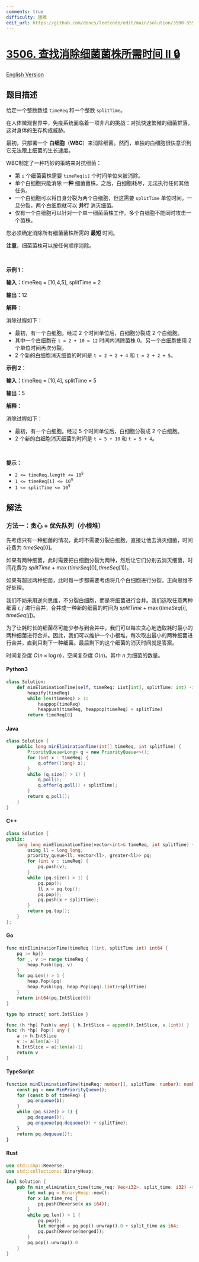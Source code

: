 ```yaml
---
comments: true
difficulty: 困难
edit_url: https://github.com/doocs/leetcode/edit/main/solution/3500-3599/3506.Find%20Time%20Required%20to%20Eliminate%20Bacterial%20Strains/README.md
---
```


<!-- problem:start -->

# [3506. 查找消除细菌菌株所需时间 II 🔒](https://leetcode.cn/problems/find-time-required-to-eliminate-bacterial-strains)

[English Version](/solution/3500-3599/3506.Find%20Time%20Required%20to%20Eliminate%20Bacterial%20Strains/README_EN.md)

## 题目描述

<!-- description:start -->

<p>给定一个整数数组&nbsp;<code>timeReq</code>&nbsp;和一个整数&nbsp;<code>splitTime</code>。</p>

<p>在人体微观世界中，免疫系统面临着一项非凡的挑战：对抗快速繁殖的细菌群落，这对身体的生存构成威胁。</p>

<p>最初，只部署一个 <strong>白细胞</strong>（<strong>WBC</strong>）来消除细菌。然而，单独的白细胞很快意识到它无法跟上细菌的生长速度。</p>

<p>WBC制定了一种巧妙的策略来对抗细菌：</p>

<ul>
	<li>第 <code>i</code> 个细菌菌株需要 <code>timeReq[i]</code> 个时间单位来被消除。</li>
	<li>单个白细胞只能消除 <strong>一种</strong> 细菌菌株。之后，白细胞耗尽，无法执行任何其他任务。</li>
	<li>一个白细胞可以将自身分裂为两个白细胞，但这需要&nbsp;<code>splitTime</code>&nbsp;单位时间。一旦分裂，两个白细胞就可以 <strong>并行</strong> 消灭细菌。</li>
	<li>仅有一个白细胞可以针对一个单一细菌菌株工作。多个白细胞不能同时攻击一个菌株。</li>
</ul>

<p>您必须确定消除所有细菌菌株所需的 <strong>最短</strong> 时间。</p>

<p><strong>注意</strong>，细菌菌株可以按任何顺序消除。</p>

<p>&nbsp;</p>

<p><strong class="example">示例 1：</strong></p>

<div class="example-block">
<p><span class="example-io"><b>输入：</b>timeReq = [10,4,5], splitTime = 2</span></p>

<p><span class="example-io"><b>输出：</b>12</span></p>

<p><b>解释：</b></p>

<p>消除过程如下：</p>

<ul>
	<li>最初，有一个白细胞。经过 2 个时间单位后，白细胞分裂成 2 个白细胞。</li>
	<li>其中一个白细胞在&nbsp;<code>t = 2 + 10 = 12</code>&nbsp;时间内消除菌株 0。另一个白细胞使用 2 个单位时间再次分裂。</li>
	<li>2 个新的白细胞消灭细菌的时间是 <code>t = 2 + 2 + 4</code> 和&nbsp;<code>t = 2 + 2 + 5</code>。</li>
</ul>
</div>

<p><strong class="example">示例 2：</strong></p>

<div class="example-block">
<p><span class="example-io"><b>输入：</b>timeReq = [10,4], splitTime = 5</span></p>

<p><b>输出：</b>5</p>

<p><strong>解释：</strong></p>

<p>消除过程如下：</p>

<ul>
	<li>最初，有一个白细胞。经过 5 个时间单位后，白细胞分裂成 2 个白细胞。</li>
	<li>2 个新的白细胞消灭细菌的时间是&nbsp;<code>t = 5 + 10</code> 和&nbsp;<code>t = 5 + 4</code>。</li>
</ul>
</div>

<p>&nbsp;</p>

<p><strong>提示：</strong></p>

<ul>
	<li><code>2 &lt;= timeReq.length &lt;= 10<sup>5</sup></code></li>
	<li><code>1 &lt;= timeReq[i] &lt;= 10<sup>9</sup></code></li>
	<li><code>1 &lt;= splitTime &lt;= 10<sup>9</sup></code></li>
</ul>

<!-- description:end -->

## 解法

<!-- solution:start -->

### 方法一：贪心 + 优先队列（小根堆）

先考虑只有一种细菌的情况，此时不需要分裂白细胞，直接让他去消灭细菌，时间花费为 $\textit{timeSeq}[0]$。

如果有两种细菌，此时需要把白细胞分裂为两种，然后让它们分别去消灭细菌，时间花费为 $\textit{splitTime} + \max(\textit{timeSeq}[0], \textit{timeSeq}[1])$。

如果有超过两种细菌，此时每一步都需要考虑将几个白细胞进行分裂，正向思维不好处理。

我们不妨采用逆向思维，不分裂白细胞，而是将细菌进行合并。我们选取任意两种细菌 $i$, $j$ 进行合并，合并成一种新的细菌的时间为 $\textit{splitTime} + \max(\textit{timeSeq}[i], \textit{timeSeq}[j])$。

为了让耗时长的细菌尽可能少参与到合并中，我们可以每次贪心地选取耗时最小的两种细菌进行合并。因此，我们可以维护一个小根堆，每次取出最小的两种细菌进行合并，直到只剩下一种细菌。最后剩下的这个细菌的消灭时间就是答案。

时间复杂度 $O(n \times \log n)$，空间复杂度 $O(n)$。其中 $n$ 为细菌的数量。

<!-- tabs:start -->

#### Python3

```python
class Solution:
    def minEliminationTime(self, timeReq: List[int], splitTime: int) -> int:
        heapify(timeReq)
        while len(timeReq) > 1:
            heappop(timeReq)
            heappush(timeReq, heappop(timeReq) + splitTime)
        return timeReq[0]
```

#### Java

```java
class Solution {
    public long minEliminationTime(int[] timeReq, int splitTime) {
        PriorityQueue<Long> q = new PriorityQueue<>();
        for (int x : timeReq) {
            q.offer((long) x);
        }
        while (q.size() > 1) {
            q.poll();
            q.offer(q.poll() + splitTime);
        }
        return q.poll();
    }
}
```

#### C++

```cpp
class Solution {
public:
    long long minEliminationTime(vector<int>& timeReq, int splitTime) {
        using ll = long long;
        priority_queue<ll, vector<ll>, greater<ll>> pq;
        for (int v : timeReq) {
            pq.push(v);
        }
        while (pq.size() > 1) {
            pq.pop();
            ll x = pq.top();
            pq.pop();
            pq.push(x + splitTime);
        }
        return pq.top();
    }
};
```

#### Go

```go
func minEliminationTime(timeReq []int, splitTime int) int64 {
	pq := hp{}
	for _, v := range timeReq {
		heap.Push(&pq, v)
	}
	for pq.Len() > 1 {
		heap.Pop(&pq)
		heap.Push(&pq, heap.Pop(&pq).(int)+splitTime)
	}
	return int64(pq.IntSlice[0])
}

type hp struct{ sort.IntSlice }

func (h *hp) Push(v any) { h.IntSlice = append(h.IntSlice, v.(int)) }
func (h *hp) Pop() any {
	a := h.IntSlice
	v := a[len(a)-1]
	h.IntSlice = a[:len(a)-1]
	return v
}
```

#### TypeScript

```ts
function minEliminationTime(timeReq: number[], splitTime: number): number {
    const pq = new MinPriorityQueue();
    for (const b of timeReq) {
        pq.enqueue(b);
    }
    while (pq.size() > 1) {
        pq.dequeue()!;
        pq.enqueue(pq.dequeue()! + splitTime);
    }
    return pq.dequeue()!;
}
```

#### Rust

```rust
use std::cmp::Reverse;
use std::collections::BinaryHeap;

impl Solution {
    pub fn min_elimination_time(time_req: Vec<i32>, split_time: i32) -> i64 {
        let mut pq = BinaryHeap::new();
        for x in time_req {
            pq.push(Reverse(x as i64));
        }
        while pq.len() > 1 {
            pq.pop();
            let merged = pq.pop().unwrap().0 + split_time as i64;
            pq.push(Reverse(merged));
        }
        pq.pop().unwrap().0
    }
}
```

<!-- tabs:end -->

<!-- solution:end -->

<!-- problem:end -->
